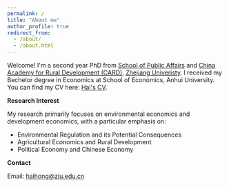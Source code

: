 ```yaml
---
permalink: /
title: "About me"
author_profile: true
redirect_from: 
  - /about/
  - /about.html
---
```


Welcome! I'm a second year PhD from [School of Public Affairs](https://www.spa.zju.edu.cn/spachinese/) and [China Academy for Rural Development (CARD)](http://www.card.zju.edu.cn/), [Zhejiang Univeristy](https://www.zju.edu.cn/). I received my Bechelor degree in Economics at School of Economics, Anhui University. You can find my CV here: [Hai's CV](../assets/CV_Hai.pdf).

**Research Interest**

My research primarily focuses on environmental economics and development economics, with a particular emphasis on:
- Environmental Regulation and its Potential Consequences
- Agricultural Economics and Rural Development
- Political Economy and Chinese Economy

**Contact**

Email: [haihong@zju.edu.cn](haihong@zju.edu.cn)
